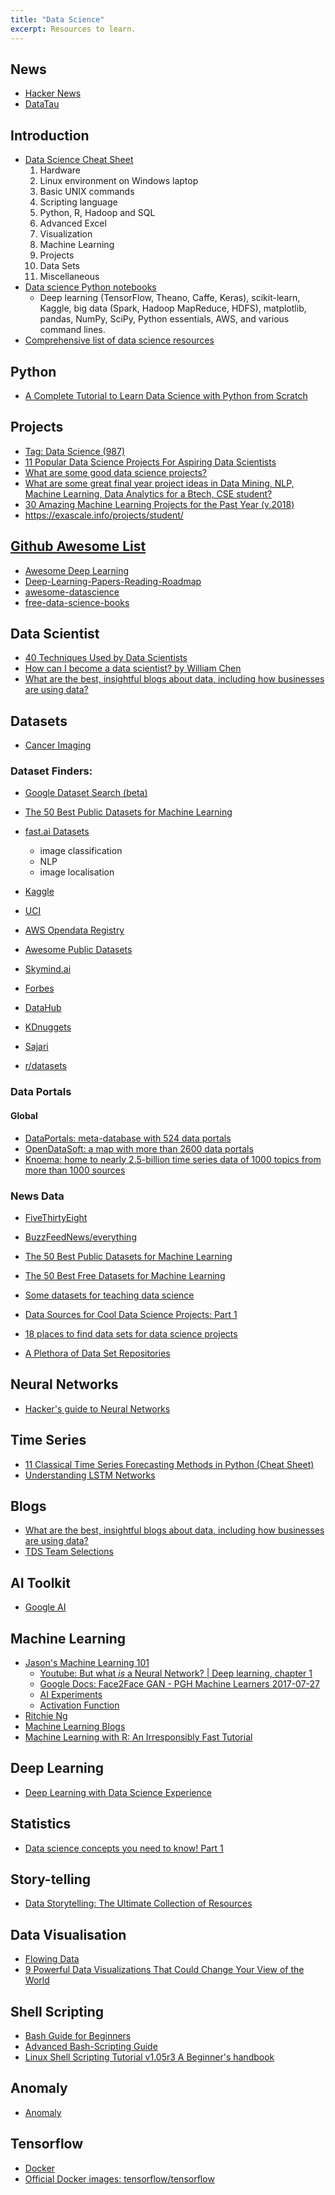 ```yaml
---
title: "Data Science"
excerpt: Resources to learn.
---
```


## News
- [Hacker News](https://news.ycombinator.com/)
- [DataTau](http://www.datatau.com/)



## Introduction
- [Data Science Cheat Sheet](https://www.datasciencecentral.com/profiles/blogs/data-science-cheat-sheet)
    1. Hardware
    2. Linux environment on Windows laptop
    3. Basic UNIX commands
    4. Scripting language
    5. Python, R, Hadoop and SQL
    6. Advanced Excel
    7. Visualization
    8. Machine Learning
    9. Projects
    10. Data Sets
    11. Miscellaneous
- [Data science Python notebooks](https://github.com/donnemartin/data-science-ipython-notebooks)
    - Deep learning (TensorFlow, Theano, Caffe, Keras), scikit-learn, Kaggle, big data (Spark, Hadoop MapReduce, HDFS), matplotlib, pandas, NumPy, SciPy, Python essentials, AWS, and various command lines.
- [Comprehensive list of data science resources](https://www.datasciencecentral.com/group/resources/forum/topics/comprehensive-list-of-data-science-resources)



## Python
- [A Complete Tutorial to Learn Data Science with Python from Scratch](https://www.analyticsvidhya.com/blog/2016/01/complete-tutorial-learn-data-science-python-scratch-2/)



## Projects
- [Tag: Data Science (987)](https://www.kdnuggets.com/tag/data-science)
- [11 Popular Data Science Projects For Aspiring Data Scientists](https://www.analyticsvidhya.com/blog/2016/10/)
- [What are some good data science projects?](https://www.quora.com/What-are-some-good-data-science-projects)
- [What are some great final year project ideas in Data Mining, NLP, Machine Learning, Data Analytics for a Btech, CSE student?](https://www.quora.com/What-are-some-great-final-year-project-ideas-in-Data-Mining-NLP-Machine-Learning-Data-Analytics-for-a-Btech-CSE-student/answer/Sakina-Mirza-2)
- [30 Amazing Machine Learning Projects for the Past Year (v.2018)](https://medium.mybridge.co/30-amazing-machine-learning-projects-for-the-past-year-v-2018-b853b8621ac7)
- <https://exascale.info/projects/student/>




## [Github Awesome List](https://github.com/sindresorhus/awesome)
- [Awesome Deep Learning](https://github.com/ChristosChristofidis/awesome-deep-learning)
- [Deep-Learning-Papers-Reading-Roadmap](https://github.com/songrotek/Deep-Learning-Papers-Reading-Roadmap)
- [awesome-datascience](https://github.com/bulutyazilim/awesome-datascience)
- [free-data-science-books](https://github.com/chaconnewu/free-data-science-books)



## Data Scientist
- [40 Techniques Used by Data Scientists](https://www.datasciencecentral.com/profiles/blogs/40-techniques-used-by-data-scientists)
- [How can I become a data scientist? by William Chen](https://www.quora.com/How-can-I-become-a-data-scientist-1/answers/4451343)
- [What are the best, insightful blogs about data, including how businesses are using data?](https://www.quora.com/What-are-the-best-insightful-blogs-about-data-including-how-businesses-are-using-data)



## Datasets
- [Cancer Imaging](https://www.cancerimagingarchive.net/)

### Dataset Finders:
- [Google Dataset Search (beta)](https://toolbox.google.com/datasetsearch)



- [The 50 Best Public Datasets for Machine Learning](https://medium.com/datadriveninvestor/the-50-best-public-datasets-for-machine-learning-d80e9f030279)

- [fast.ai Datasets](https://course.fast.ai/datasets.html)
    - image classification
    - NLP
    - image localisation
- [Kaggle](https://www.kaggle.com/datasets)
- [UCI](https://archive.ics.uci.edu/ml/index.php)
- [AWS Opendata Registry](https://registry.opendata.aws/)
- [Awesome Public Datasets](https://github.com/awesomedata/awesome-public-datasets)
- [Skymind.ai](https://skymind.ai/wiki/open-datasets)
- [Forbes](https://www.forbes.com/sites/bernardmarr/2018/02/26/big-data-and-ai-30-amazing-and-free-public-data-sources-for-2018/#328acc6b5f8a)
- [DataHub](https://datahub.io/)
- [KDnuggets](https://www.kdnuggets.com/datasets/index.html)
- [Sajari](https://www.sajari.com/public-data)
- [r/datasets](https://www.reddit.com/r/datasets)


### Data Portals

#### Global
- [DataPortals: meta-database with 524 data portals](http://dataportals.org/)
- [OpenDataSoft: a map with more than 2600 data portals](https://www.opendatasoft.com/a-comprehensive-list-of-all-open-data-portals-around-the-world/)
- [Knoema: home to nearly 2.5-billion time series data of 1000 topics from more than 1000 sources](https://knoema.com/atlas/sources)


### News Data
- [FiveThirtyEight](https://data.fivethirtyeight.com/)
- [BuzzFeedNews/everything](https://github.com/BuzzFeedNews/everything)


- [The 50 Best Public Datasets for Machine Learning](https://medium.com/datadriveninvestor/the-50-best-public-datasets-for-machine-learning-d80e9f030279)
- [The 50 Best Free Datasets for Machine Learning](https://gengo.ai/datasets/the-50-best-free-datasets-for-machine-learning/)
- [Some datasets for teaching data science](https://simplystatistics.org/2018/01/22/the-dslabs-package-provides-datasets-for-teaching-data-science/)
- [Data Sources for Cool Data Science Projects: Part 1](https://blog.thedataincubator.com/2014/10/data-sources-for-cool-data-science-projects-part-1/)
- [18 places to find data sets for data science projects](https://www.dataquest.io/blog/free-datasets-for-projects/)
- [A Plethora of Data Set Repositories](https://www.datasciencecentral.com/profiles/blogs/a-plethora-of-data-set-repositories)



## Neural Networks
- [Hacker's guide to Neural Networks](https://karpathy.github.io/neuralnets/)



## Time Series
- [11 Classical Time Series Forecasting Methods in Python (Cheat Sheet)](https://machinelearningmastery.com/time-series-forecasting-methods-in-python-cheat-sheet/)
- [Understanding LSTM Networks](https://colah.github.io/posts/2015-08-Understanding-LSTMs/)


## Blogs
- [What are the best, insightful blogs about data, including how businesses are using data?](https://www.quora.com/What-are-the-best-insightful-blogs-about-data-including-how-businesses-are-using-data)
- [TDS Team Selections](https://towardsdatascience.com/@TDSteam)



## AI Toolkit
- [Google AI](https://ai.google/)



## Machine Learning
- [Jason's Machine Learning 101](https://docs.google.com/presentation/d/1kSuQyW5DTnkVaZEjGYCkfOxvzCqGEFzWBy4e9Uedd9k/edit#slide=id.g183f28bdc3_0_90)
    - [Youtube: But what *is* a Neural Network? | Deep learning, chapter 1](https://www.youtube.com/watch?v=aircAruvnKk)
    - [Google Docs: Face2Face GAN - PGH Machine Learners 2017-07-27](https://docs.google.com/presentation/d/1uYSM7hR8H6aNv6hGkzfS05ojQiuVOgnq5ASLpGy8IGk/edit#slide=id.g249ebeb2f6_0_513)
    - [AI Experiments](https://experiments.withgoogle.com/collection/ai)
    - [Activation Function](https://medium.com/the-theory-of-everything/understanding-activation-functions-in-neural-networks-9491262884e0)
- [Ritchie Ng](https://www.ritchieng.com/machine-learning-evaluate-classification-model/)
- [Machine Learning Blogs](https://machinelearningblogs.com/)
- [Machine Learning with R: An Irresponsibly Fast Tutorial](https://will-stanton.com/machine-learning-with-r-an-irresponsibly-fast-tutorial/)



## Deep Learning
- [Deep Learning with Data Science Experience](https://medium.com/ibm-data-science-experience/deep-learning-with-data-science-experience-8478cc0f81ac)



## Statistics
- [Data science concepts you need to know! Part 1](https://towardsdatascience.com/introduction-to-statistics-e9d72d818745)



## Story-telling
- [Data Storytelling: The Ultimate Collection of Resources](http://www.juiceanalytics.com/writing/the-ultimate-collection-of-data-storytelling-resources/)



## Data Visualisation
- [Flowing Data](https://flowingdata.com/)
- [9 Powerful Data Visualizations That Could Change Your View of the World](https://datasciencedegree.wisconsin.edu/blog/9-powerful-data-visualizations/)



## Shell Scripting
- [Bash Guide for Beginners](http://www.tldp.org/LDP/Bash-Beginners-Guide/html/)
- [Advanced Bash-Scripting Guide](http://www.tldp.org/LDP/abs/html/)
- [Linux Shell Scripting Tutorial v1.05r3 A Beginner's handbook](http://www.freeos.com/guides/lsst/index.html)




## Anomaly
- [Anomaly](https://anomaly.io/blog/)



## Tensorflow
- [Docker](https://www.tensorflow.org/install/docker)
- [Official Docker images: tensorflow/tensorflow](https://hub.docker.com/r/tensorflow/tensorflow/)